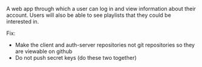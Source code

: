 A web app through which a user can log in and view information about their account. Users will also be able to see playlists that they could be interested in.

Fix: 
- Make the client and auth-server repositories not git repositories so they are viewable on github
- Do not push secret keys (do these two together)